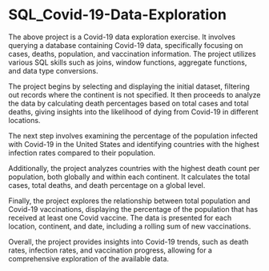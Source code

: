 # SQL_Covid-19-Data-Exploration
The above project is a Covid-19 data exploration exercise. It involves querying a database containing Covid-19 data, specifically focusing on cases, deaths, population, and vaccination information. The project utilizes various SQL skills such as joins, window functions, aggregate functions, and data type conversions.

The project begins by selecting and displaying the initial dataset, filtering out records where the continent is not specified. It then proceeds to analyze the data by calculating death percentages based on total cases and total deaths, giving insights into the likelihood of dying from Covid-19 in different locations.

The next step involves examining the percentage of the population infected with Covid-19 in the United States and identifying countries with the highest infection rates compared to their population.

Additionally, the project analyzes countries with the highest death count per population, both globally and within each continent. It calculates the total cases, total deaths, and death percentage on a global level.

Finally, the project explores the relationship between total population and Covid-19 vaccinations, displaying the percentage of the population that has received at least one Covid vaccine. The data is presented for each location, continent, and date, including a rolling sum of new vaccinations.

Overall, the project provides insights into Covid-19 trends, such as death rates, infection rates, and vaccination progress, allowing for a comprehensive exploration of the available data.
